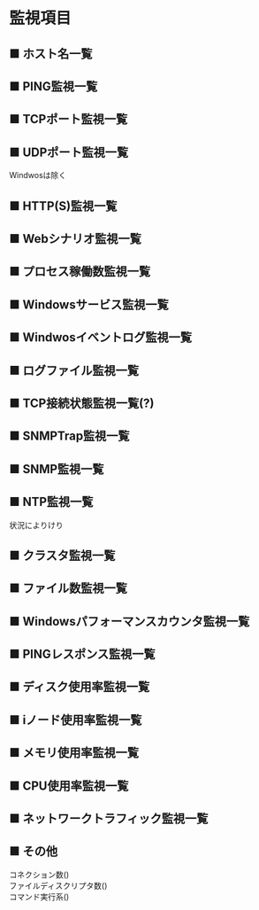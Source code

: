 # 監視項目
## ■ ホスト名一覧
## ■ PING監視一覧
## ■ TCPポート監視一覧
## ■ UDPポート監視一覧
Windwosは除く
## ■ HTTP(S)監視一覧
## ■ Webシナリオ監視一覧
## ■ プロセス稼働数監視一覧
## ■ Windowsサービス監視一覧
## ■ Windwosイベントログ監視一覧
## ■ ログファイル監視一覧
## ■ TCP接続状態監視一覧(?)
## ■ SNMPTrap監視一覧
## ■ SNMP監視一覧
## ■ NTP監視一覧
状況によりけり
## ■ クラスタ監視一覧
## ■ ファイル数監視一覧
## ■ Windowsパフォーマンスカウンタ監視一覧
## ■ PINGレスポンス監視一覧
## ■ ディスク使用率監視一覧
## ■ iノード使用率監視一覧
## ■ メモリ使用率監視一覧
## ■ CPU使用率監視一覧
## ■ ネットワークトラフィック監視一覧
## ■ その他
コネクション数()  
ファイルディスクリプタ数()  
コマンド実行系()

